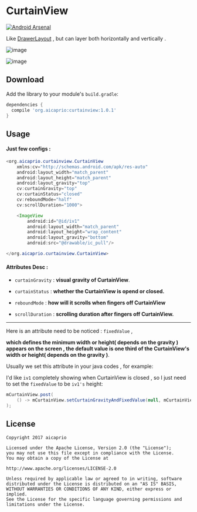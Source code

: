 CurtainView
===========

[![Android Arsenal](https://img.shields.io/badge/Android%20Arsenal-CurtainView-brightgreen.svg?style=flat)](https://android-arsenal.com/details/1/1244)

Like [DrawerLayout](https://github.com/aosp-mirror/platform_frameworks_support/blob/master/core-ui/src/main/java/android/support/v4/widget/DrawerLayout.java) , but can layer both horizontally and vertically .

![image](https://github.com/aicaprio/CurtainView/blob/master/imgs/ezgif-5-4fc93a6397.gif)   

![image](https://github.com/aicaprio/CurtainView/blob/master/imgs/ezgif-5-f6189eb790.gif)


Download
--------

Add the library to your module's `build.gradle`:

```groovy
dependencies {
  compile 'org.aicaprio:curtainview:1.0.1'
}
```

Usage
--------

#### Just few configs :

```java
<org.aicaprio.curtainview.CurtainView
    xmlns:cv="http://schemas.android.com/apk/res-auto"
    android:layout_width="match_parent"
    android:layout_height="match_parent"
    android:layout_gravity="top"
    cv:curtainGravity="top"
    cv:curtainStatus="closed"
    cv:reboundMode="half"
    cv:scrollDuration="1000">

    <ImageView
        android:id="@id/iv1"
        android:layout_width="match_parent"
        android:layout_height="wrap_content"
        android:layout_gravity="bottom"
        android:src="@drawable/ic_pull"/>

</org.aicaprio.curtainview.CurtainView>  
 ```
 
 #### Attributes Desc :
    
* `curtainGravity`  :  **visual gravity of CurtainView**. 

* `curtainStatus`  :  **whether the CurtainView is opend or closed.**

* `reboundMode`  :  **how will it scrolls when fingers off CurtainView**

* `scrollDuration`  :  **scrolling duration after fingers off CurtainView.**

*** 

Here is an attribute need to be noticed : `fixedValue` ,

**which defines the minimum width or height( depends on the gravity ) appears on the screen , the default value is one third of the CurtainView's width or height( depends on the gravity )**.

Usually we set this attribute in your java codes , for example: 

I'd like `iv1` completely showing when CurtainView is closed , so I just need to set the `fixedValue` to be `iv1's` height:

```java       
mCurtainView.post(
    () -> mCurtainView.setCurtainGravityAndFixedValue(null, mCurtainView.getHeight())
);
```

License
--------
```
Copyright 2017 aicaprio

Licensed under the Apache License, Version 2.0 (the "License");
you may not use this file except in compliance with the License.
You may obtain a copy of the License at

http://www.apache.org/licenses/LICENSE-2.0

Unless required by applicable law or agreed to in writing, software
distributed under the License is distributed on an "AS IS" BASIS,
WITHOUT WARRANTIES OR CONDITIONS OF ANY KIND, either express or implied.
See the License for the specific language governing permissions and
limitations under the License.
```
   
    

